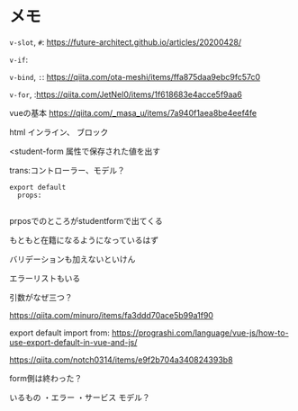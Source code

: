 # メモ

```v-slot```, ```#```: https://future-architect.github.io/articles/20200428/


```v-if```: 


```v-bind```, ```:```: https://qiita.com/ota-meshi/items/ffa875daa9ebc9fc57c0


```v-for```, :https://qiita.com/JetNel0/items/1f618683e4acce5f9aa6

vueの基本
https://qiita.com/_masa_u/items/7a940f1aea8be4eef4fe


html
インライン、
ブロック

<student-form 属性で保存された値を出す

trans:コントローラー、モデル？

```
export default 
  props:
  
```
prposでのところがstudentformで出てくる


もともと在籍になるようになっているはず

バリデーションも加えないといけん

エラーリストもいる

引数がなぜ三つ？

https://qiita.com/minuro/items/fa3ddd70ace5b99a1f90



export default import from: https://prograshi.com/language/vue-js/how-to-use-export-default-in-vue-and-js/


https://qiita.com/notch0314/items/e9f2b704a340824393b8



form側は終わった？


いるもの
・エラー
・サービス
モデル？
